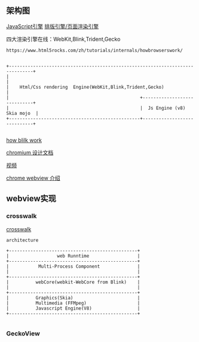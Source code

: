 ## 架构图

[JavaScript引擎](https://baike.baidu.com/item/javascript%E5%BC%95%E6%93%8E/5356108)
[排版引擎/页面渲染引擎](https://baike.baidu.com/item/%E6%8E%92%E7%89%88%E5%BC%95%E6%93%8E/8371898?fr=aladdin)

四大渲染引擎在线：WebKit,Blink,Trident,Gecko

```         
https://www.html5rocks.com/zh/tutorials/internals/howbrowserswork/


+-------------------------------------------------------------------------------+
|                                                                               |
|    Html/Css rendering  Engine(WebKit,Blink,Trident,Gecko)                     |
|                                                 +-----------------------------+
|                                                 |  Js Engine (v8)  Skia mojo  |
+-------------------------------------------------+-----------------------------+


 ```
 [how blilk work](https://docs.google.com/document/d/1aitSOucL0VHZa9Z2vbRJSyAIsAz24kX8LFByQ5xQnUg)


 [chromium 设计文档](https://www.chromium.org/developers/design-documents)

[视频]( https://www.chromium.org/developers/design-documents/video)

 [chrome webview 介绍](https://developer.chrome.com/multidevice/webview/overview)

## webview实现
### crosswalk
 [crosswalk](https://github.com/crosswalk-project/crosswalk.git)


```
architecture

+------------------------------------------------+
|                  web Runntime                  |
+------------------------------------------------+
|           Multi-Process Component              |
|                                                |
+------------------------------------------------+
|          webCore(webkit-WebCore from Blink)    |
|                                                |
+------------------------------------------------+
|          Graphics(Skia)                        |
|          Multimedia (FFMpeg)                   |
|          Javascript Engine(V8)                 |
+------------------------------------------------+


```
###  GeckoView